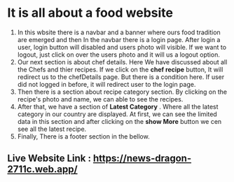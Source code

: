 # It is all about a food website
1. In this wbsite there is a navbar and a banner where ours food tradition are  emerged and then In the navbar there is a login page. After login a user, login button will disabled and users photo will visible. If we want to logout, just click on over the users photo and it will us a logout option.
2. Our next section is about chef details. Here We have discussed about all the Chefs and thier recipes. If we click on the **chef recipe** button, It will redirect us to the chefDetails page. But there is a condition here. If user did not logged in before, it will redirect user to the login page.
3. Then there is a section about recipe category section. By clicking on the recipe's photo and name, we can able to see the recipes.
4. After that, we have a section of **Latest Category** . Where all the latest category in our country are displayed. At first, we can see the limited data in this section and after clicking on the **show More** button we cen see all the latest recipe.
5. Finally, There is a footer section in the bellow.


## Live Website Link : https://news-dragon-2711c.web.app/
